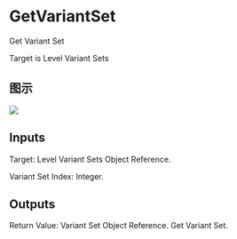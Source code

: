 # GetVariantSet

Get Variant Set

Target is Level Variant Sets

## 图示

![]($-20221218-19423936.png)

## Inputs

Target: Level Variant Sets Object Reference.

Variant Set Index: Integer.  

## Outputs

Return Value: Variant Set Object Reference. Get Variant Set.

